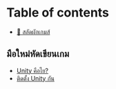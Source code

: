 # Table of contents

* [💖 สลัดผักเกมส์](README.md)

## มือใหม่หัดเขียนเกม

* [Unity คือไย?](undefined/unity.md)
* [ติดตั้ง Unity กัน](undefined/unity-1.md)

